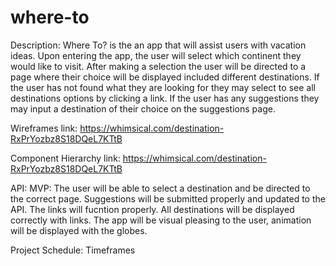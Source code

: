 # where-to
Description: Where To? is the an app that will assist users with vacation ideas. Upon entering the app, the user will select which continent they would like to visit. After making a selection the user will be directed to a page where their choice will be displayed included different destinations. If the user has not found what they are looking for they may select to see all destinations options by clicking a link. If the user has any suggestions they may input a destination of their choice on the suggestions page.


Wireframes link: https://whimsical.com/destination-RxPrYozbz8S18DQeL7KTtB

Component Hierarchy link: https://whimsical.com/destination-RxPrYozbz8S18DQeL7KTtB

API:
MVP: The user will be able to select a destination and be directed to the correct page. Suggestions will be submitted properly and updated to the API. The links will fucntion properly. All destinations will be displayed correctly with links. 
The app will be visual pleasing to the user, animation will be displayed with the globes. 


Project Schedule:
Timeframes

